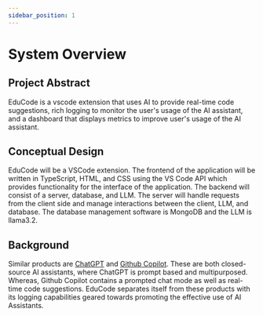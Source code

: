 ```yaml
---
sidebar_position: 1
---
```


# System Overview

## Project Abstract
EduCode is a vscode extension that uses AI to provide real-time code suggestions, rich logging to monitor the user's usage of the AI assistant, and a dashboard that displays metrics to improve user's usage of the AI assistant.

## Conceptual Design
EduCode will be a VSCode extension. The frontend of the application will be written in TypeScript, HTML, and CSS using the VS Code API which provides functionality for the interface of the application. The backend will consist of a server, database, and LLM. The server will handle requests from the client side and manage interactions between the client, LLM, and database. The database management software is MongoDB and the LLM is llama3.2.

## Background
Similar products are [ChatGPT](https://openai.com/index/chatgpt/) and [Github Copilot](https://github.com/features/copilot). These are both closed-source AI assistants, where ChatGPT is prompt based and multipurposed. Whereas, Github Copilot contains a prompted chat mode as well as real-time code suggestions. EduCode separates itself from these products with its logging capabilities geared towards promoting the effective use of AI Assistants.
